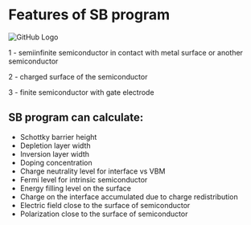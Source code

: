 # Features of SB program

![GitHub Logo](https://github.com/Dmitry-Skachkov/SB/blob/main/Docs/SB_features.jpg)

1 - semiinfinite semiconductor in contact with metal surface or another semiconductor

2 - charged surface of the semiconductor 

3 - finite semiconductor with gate electrode

## SB program can calculate:

 * Schottky barrier height
 * Depletion layer width
 * Inversion layer width
 * Doping concentration
 * Charge neutrality level for interface vs VBM
 * Fermi level for intrinsic semiconductor
 * Energy filling level on the surface
 * Charge on the interface accumulated due to charge redistribution
 * Electric field close to the surface of semiconductor
 * Polarization close to the surface of semiconductor  
